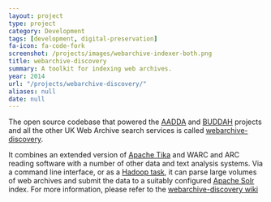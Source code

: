 ```yaml
---
layout: project
type: project
category: Development
tags: [development, digital-preservation]
fa-icon: fa-code-fork
screenshot: /projects/images/webarchive-indexer-both.png
title: webarchive-discovery
summary: A toolkit for indexing web archives.
year: 2014
url: "/projects/webarchive-discovery/"
aliases: null
date: null
---
```


The open source codebase that powered the [AADDA]({{site.baseurl}}/projects/aadda/) and [BUDDAH]({{site.baseurl}}/projects/buddah/) projects and all the other UK Web Archive search services is called [webarchive-discovery][1].

It combines an extended version of [Apache Tika][2] and WARC and ARC reading software with a number of other data and text analysis systems.  Via a command line interface, or as a [Hadoop task][3], it can parse large volumes of web archives and submit the data to a suitably configured [Apache Solr][4] index. For more information, please refer to the [webarchive-discovery wiki][5]

[1]: https://github.com/ukwa/webarchive-discovery
[2]: http://tika.apache.org/
[3]: http://hadoop.apache.org/docs/current/hadoop-mapreduce-client/hadoop-mapreduce-client-core/MapReduceTutorial.html
[4]: http://lucene.apache.org/solr/
[5]: https://github.com/ukwa/webarchive-discovery/wiki

